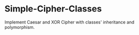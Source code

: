 # Simple-Cipher-Classes
Implement Caesar and XOR Cipher with classes' inheritance and polymorphism.
